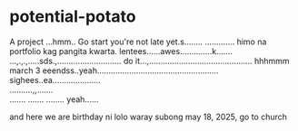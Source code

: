 # potential-potato
A project
...hmm..
Go start you're not late yet.s........
.............
himo na portfolio kag pangita kwarta. lentees......awes..............k.......
...,.,.,.....sds.,............................
do it...,.............................................
 hhhmmm march 3 eeendss..yeah.....................................................
 sighees..ea.....................
 <br>..........,,.......
 <br>.......
.......
........
 yeah......

 and here we are birthday ni lolo waray subong may 18, 2025, go to church
<!-- I will start today freelancing and VA help meqq....

help me help me helpppp.....

mashed potato
heyy

hello. s.
